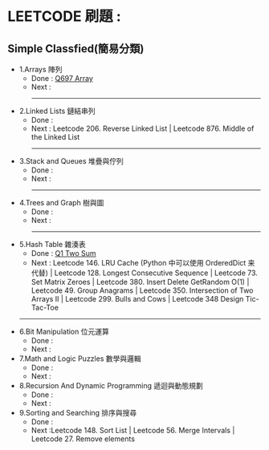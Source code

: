 # LEETCODE 刷題 :

## Simple Classfied(簡易分類)

- 1.Arrays 陣列
  - Done : [Q697 Array](Array/Q697_Array.py) <br/>
  - Next :
    <hr/>
- 2.Linked Lists 鏈結串列
  - Done :
  - Next : Leetcode 206. Reverse Linked List | Leetcode 876. Middle of the Linked List
    <hr/>
- 3.Stack and Queues 堆疊與佇列
  - Done :
  - Next :
    <hr/>
- 4.Trees and Graph 樹與圖
  - Done :
  - Next :
    <hr/>
- 5.Hash Table 雜湊表
  - Done : [Q1 Two Sum](HashMap/Q1_TwoSum.py) <br/>
  - Next :
  Leetcode 146. LRU Cache (Python 中可以使用 OrderedDict 来代替) |
  Leetcode 128. Longest Consecutive Sequence |
  Leetcode 73. Set Matrix Zeroes |
  Leetcode 380. Insert Delete GetRandom O(1) |
  Leetcode 49. Group Anagrams | Leetcode 350. Intersection of Two Arrays II |
  Leetcode 299. Bulls and Cows |
  Leetcode 348 Design Tic-Tac-Toe
  <hr/>
- 6.Bit Manipulation 位元運算
  - Done :
  - Next :
- 7.Math and Logic Puzzles 數學與邏輯
  - Done :
  - Next :
- 8.Recursion And Dynamic Programming 遞迴與動態規劃
  - Done :
  - Next :
- 9.Sorting and Searching 排序與搜尋
  - Done :
  - Next :Leetcode 148. Sort List | Leetcode 56. Merge Intervals | Leetcode 27. Remove elements
